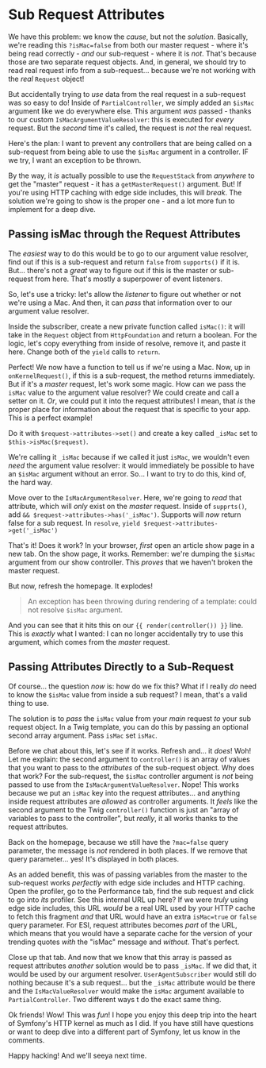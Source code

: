 # Sub Request Attributes

We have this problem: we know the *cause*, but not the *solution*. Basically,
we're reading this `?isMac=false` from both our master request - where it's
being read correctly - *and* our sub-request - where it is *not*. That's because
those are two separate request objects. And, in general, we should try to read
real request info from a sub-request... because we're not working with the *real*
`Request` object!

But accidentally trying to *use* data from the real request in a sub-request was
so easy to do! Inside of `PartialController`, we simply added an `$isMac` argument
like we do everywhere else. This argument *was* passed - thanks to our custom
`IsMacArgumentValueResolver`: this is executed for *every* request. But the
*second* time it's called, the request is *not* the real request.

Here's the plan: I want to prevent any controllers that are being called on a
sub-request from being able to use the `$isMac` argument in a controller. IF we
try, I want an exception to be thrown.

By the way, it *is* actually possible to use the `RequestStack` from *anywhere*
to get the "master" request - it has a `getMasterRequest()` argument. But! If
you're using HTTP caching with edge side includes, this will *break*. The solution
we're going to show is the proper one - and a lot more fun to implement for a
deep dive.

## Passing isMac through the Request Attributes

The *easiest* way to do this would be to go to our argument value resolver, find
out if this is a sub-request and return `false` from `supports()` if it is. But...
there's not a *great* way to figure out if this is the master or sub-request
from here. That's mostly a superpower of event listeners.

So, let's use a tricky: let's allow the *listener* to figure out whether or not
we're using a Mac. And then, it can *pass* that information over to our
argument value resolver.

Inside the subscriber, create a new private function called `isMac()`: it will
take in the `Request` object from `HttpFoundation` and return a boolean. For the
logic, let's copy everything from inside of resolve, remove it, and paste it here.
Change both of the `yield` calls to `return`.

Perfect! We now have a function to tell us if we're using a Mac. Now, up in
`onKernelRequest()`, if this is a sub-request, the method returns immediately.
But if it's a *master* request, let's work some magic. How can we pass the `isMac`
value to the argument value resolver? We could create and call a setter on it.
*Or*, we could put it into the request attributes! I mean, that *is* the proper
place for information about the request that is specific to your app. This is
a perfect example!

Do it with `$request->attributes->set()` and create a key called `_isMac` set to
`$this->isMac($request)`.

We're calling it `_isMac` because if we called it just `isMac`, we wouldn't even
*need* the argument value resolver: it would immediately be possible to have an
`$isMac` argument without an error. So... I want to try to do this, kind of, the
hard way.

Move over to the `IsMacArgumentResolver`. Here, we're going to *read* that
attribute, which will *only* exist on the *master* request. Inside of `supprts()`,
add `&& $request->attributes->has('_isMac')`. Supports will *now* return false
for a sub request. In `resolve`,
`yield $request->attributes->get('_isMac')`

That's it! Does it work? In your browser, *first* open an article show page in a new
tab. On the show page, it works. Remember: we're dumping the `$isMac` argument
from our show controller. This *proves* that we haven't broken the master request.

But now, refresh the homepage. It explodes!

> An exception has been throwing during rendering of a template: could not
> resolve `$isMac` argument.

And you can see that it hits this on our `{{ render(controller()) }}` line. This
is *exactly* what I wanted: I can no longer accidentally try to use this argument,
which comes from the *master* request.

## Passing Attributes Directly to a Sub-Request

Of course... the question *now* is: how do we fix this? What if I really *do* need
to know the `$isMac` value from inside a sub request? I mean, that's a valid thing
to use.

The solution is to *pass* the `isMac` value from your *main* request *to* your
sub request object. In a Twig template, you can do this by passing an optional
second array argument. Pass `isMac` set `isMac`.

Before we chat about this, let's see if it works. Refresh and... it *does*! Woh!
Let me explain: the second argument to `controller()` is an array of values that
you want to pass to the *attributes* of the sub-request object. Why does that
work? For the sub-request, the `$isMac` controller argument is *not* being passed
to use from the `IsMacArgumentValueResolver`. Nope! This works because we put
an `isMac` key into the request attributes... and anything inside request attributes
are *allowed* as controller arguments. It *feels* like the second argument to
the Twig `controller()` function is just an "array of variables to pass to the
controller", but *really*, it all works thanks to the request attributes.

Back on the homepage, because we still have the `?mac=false` query parameter, the
message is *not* rendered in both places. If we remove that query parameter...
yes! It's displayed in both places.

As an added benefit, this was of passing variables from the master to the
sub-request works *perfectly* with edge side includes and HTTP caching. Open
the profiler, go to the Performance tab, find the sub request and click to go
into *its* profiler. See this internal URL up here? If we were *truly* using
edge side includes, this URL *would* be a real URL used by your HTTP cache to
fetch this fragment *and* that URL would have an extra `isMac=true` or `false`
query parameter. For ESI, request attributes becomes *part* of the URL, which
means that you would have a separate cache for the version of your trending
quotes *with* the "isMac" message and *without*. That's perfect.

Close up that tab. And now that we know that this array is passed as request
attributes *another* solution would be to pass `_isMac`. If we did that, it
would be used by our argument resolver. `UserAgentSubscriber` would still do
nothing because it's a sub request... but the `_isMac` attribute would be there
and the `IsMacValueResolver` would make the `isMac` argument available to
`PartialController`. Two different ways t do the exact same thing.

Ok friends! Wow! This was *fun*! I hope you enjoy this deep trip into the heart
of Symfony's HTTP kernel as much as I did. If you have still have questions or
want to deep dive into a different part of Symfony, let us know in the comments.

Happy hacking! And we'll seeya next time.

